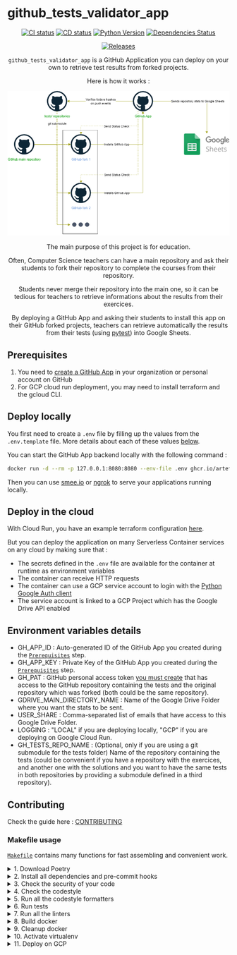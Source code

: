 # github_tests_validator_app

<div align="center">

[![CI status](https://github.com/artefactory/github_tests_validator_app/actions/workflows/ci.yml/badge.svg?branch%3Amain&event%3Apush)](https://github.com/artefactory/github_tests_validator_app/actions/workflows/ci.yml?query=branch%3Amain)
[![CD status](https://github.com/artefactory/github_tests_validator_app/actions/workflows/cd.yml/badge.svg?event%3Arelease)](https://github.com/artefactory/github_tests_validator_app/actions/workflows/cd.yml?query=event%3Arelease)
[![Python Version](https://img.shields.io/badge/Python-3.9-informational.svg)](#supported-python-versions)
[![Dependencies Status](https://img.shields.io/badge/dependabots-active-informational.svg)](https://github.com/artefactory/github_tests_validator_app}/pulls?utf8=%E2%9C%93&q=is%3Apr%20author%3Aapp%2Fdependabot)

[![Releases](https://img.shields.io/badge/%F0%9F%9A%80-semantic%20versions-informational.svg)](https://github.com/artefactory/github_tests_validator_app/releases)


`github_tests_validator_app` is a GitHub Application you can deploy on your own to retrieve test results from forked projects.

Here is how it works :

![Architecture](docs/architecture.png)

The main purpose of this project is for education.

Often, Computer Science teachers can have a main repository and ask their students to fork their repository to complete the courses from their repository.

Students never merge their repository into the main one, so it can be tedious for teachers to retrieve informations about the results from their exercices.

By deploying a GitHub App and asking their students to install this app on their GitHub forked projects, teachers can retrieve automatically the results from their tests (using [pytest](https://docs.pytest.org/en/7.1.x/)) into Google Sheets.

</div>

## Prerequisites

1) You need to [create a GitHub App](https://docs.github.com/en/developers/apps/building-github-apps/creating-a-github-app) in your organization or personal account on GitHub
2) For GCP cloud run deployment, you may need to install terraform and the gcloud CLI.

## Deploy locally

You first need to create a `.env` file by filling up the values from the `.env.template` file.
More details about each of these values [below](#environment-variables-details).

You can start the GitHub App backend locally with the following command :

```bash
docker run -d --rm -p 127.0.0.1:8080:8080 --env-file .env ghcr.io/artefactory/github_tests_validator_app:latest
```

Then you can use [smee.io](https://smee.io/) or [ngrok](https://ngrok.com/) to serve your applications running locally.

## Deploy in the cloud

With Cloud Run, you have an example terraform configuration [here](https://github.com/artefactory/github_tests_validator_app/blob/main/examples/cloud_run/).

But you can deploy the application on many Serverless Container services on any cloud by making sure that :
- The secrets defined in the `.env` file are available for the container at runtime as environment variables
- The container can receive HTTP requests
- The container can use a GCP service account to login with the [Python Google Auth client](https://google-auth.readthedocs.io/en/master/)
- The service account is linked to a GCP Project which has the Google Drive API enabled

## Environment variables details

- GH_APP_ID : Auto-generated ID of the GitHub App you created during the [`Prerequisites`](#prerequisites) step.
- GH_APP_KEY : Private Key of the GitHub App you created during the [`Prerequisites`](#prerequisites) step.
- GH_PAT : GitHub personal access token [you must create](https://docs.github.com/en/authentication/keeping-your-account-and-data-secure/creating-a-personal-access-token) that has access to the GitHub repository containing the tests and the original repository which was forked (both could be the same repository).
- GDRIVE_MAIN_DIRECTORY_NAME : Name of the Google Drive Folder where you want the stats to be sent.
- USER_SHARE : Comma-separated list of emails that have access to this Google Drive Folder.
- LOGGING : "LOCAL" if you are deploying locally, "GCP" if you are deploying on Google Cloud Run.
- GH_TESTS_REPO_NAME : (Optional, only if you are using a git submodule for the tests folder) Name of the repository containing the tests (could be convenient if you have a repository with the exercices, and another one with the solutions and you want to have the same tests in both repositories by providing a submodule defined in a third repository).

## Contributing

Check the guide here : [CONTRIBUTING](https://github.com/artefactory/github_tests_validator_app/blob/main/CONTRIBUTING.md)

### Makefile usage

[`Makefile`](https://github.com/artefactory/github_tests_validator_app/blob/main/Makefile) contains many functions for fast assembling and convenient work.

<details>
<summary>1. Download Poetry</summary>
<p>

```bash
make download-poetry; export PATH="$HOME/.local/bin:$PATH"
```

</p>
</details>

<details>
<summary>2. Install all dependencies and pre-commit hooks</summary>
<p>

```bash
make install
```

If you do not want to install pre-commit hooks, run the command with the NO_PRE_COMMIT flag:

```bash
make install NO_PRE_COMMIT=1
```

</p>
</details>

<details>
<summary>3. Check the security of your code</summary>
<p>

```bash
make check-safety
```

This command launches a `Poetry` and `Pip` integrity check as well as identifies security issues with `Safety` and `Bandit`. By default, the build will crash if any of the items fail. But you can set `STRICT=0` for the entire build, and then you can configure strictness for each item separately.

```bash
make check-safety STRICT=0
```

or only for `safety`:

```bash
make check-safety STRICT=0 SAFETY_STRICT=1
```

multiple

```bash
make check-safety STRICT=0 PIP_STRICT=1 SAFETY_STRICT=1
```

> List of flags for `check-safety` (can be set to `1` or `0`): `STRICT`, `POETRY_STRICT`, `PIP_STRICT`, `SAFETY_STRICT`, `BANDIT_STRICT`.

</p>
</details>

<details>
<summary>4. Check the codestyle</summary>
<p>

The command is similar to `check-safety` but to check the code style, obviously. It uses `Black`, `Darglint`, `Isort`, and `Mypy` inside.

```bash
make check-style
```

It may also contain the `STRICT` flag.

```bash
make check-style STRICT=0
```

> List of flags for `check-style` (can be set to `1` or `0`): `STRICT`, `BLACK_STRICT`, `DARGLINT_STRICT`, `ISORT_STRICT`, `MYPY_STRICT`.

</p>
</details>

<details>
<summary>5. Run all the codestyle formatters</summary>
<p>

Codestyle uses `pre-commit` hooks, so ensure you've run `make install` before.

```bash
make format-code
```

</p>
</details>

<details>
<summary>6. Run tests</summary>
<p>

```bash
make test
```

</p>
</details>

<details>
<summary>7. Run all the linters</summary>
<p>

```bash
make lint
```

the same as:

```bash
make test && make check-safety && make check-style
```

> List of flags for `lint` (can be set to `1` or `0`): `STRICT`, `POETRY_STRICT`, `PIP_STRICT`, `SAFETY_STRICT`, `BANDIT_STRICT`, `BLACK_STRICT`, `DARGLINT_STRICT`, `PYUPGRADE_STRICT`, `ISORT_STRICT`, `MYPY_STRICT`.

</p>
</details>

<details>
<summary>8. Build docker</summary>
<p>

```bash
make docker
```

which is equivalent to:

```bash
make docker VERSION=latest
```

More information [here](https://github.com/artefactory/github_tests_validator_app}/tree/main/docker).

</p>
</details>

<details>
<summary>9. Cleanup docker</summary>
<p>

```bash
make clean_docker
```

or to remove all build

```bash
make clean
```

More information [here](https://github.com/artefactory/github_tests_validator_app}/tree/main/docker).

</p>
</details>


<details>
<summary>10. Activate virtualenv</summary>
<p>

```bash
poetry shell
```

To deactivate the virtual environment :

```bash
deactivate
```

</p>
</details>

<details>
<summary>11. Deploy on GCP</summary>
<p>

```bash
make deploy_gcp
```

</p>
</details>
